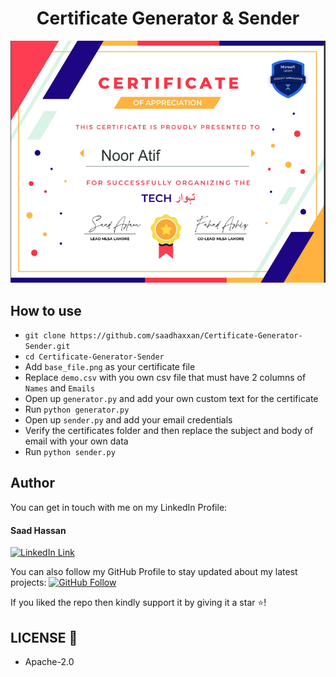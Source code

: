<h1 align="center">Certificate Generator & Sender</h1>
<a href="#">
  <div align="center">
    <img src="screenshot.png" width='700'/>
  </div>
</a>

## How to use
- `git clone https://github.com/saadhaxxan/Certificate-Generator-Sender.git`
- `cd Certificate-Generator-Sender`
- Add `base_file.png` as your certificate file
- Replace `demo.csv` with you own csv file that must have 2 columns of `Names` and `Emails`
- Open up `generator.py` and add your own custom text for the certificate
- Run `python generator.py`
- Open up `sender.py` and add your email credentials
- Verify the certificates folder and then replace the subject and body of email with your own data
- Run `python sender.py`

## Author
You can get in touch with me on my LinkedIn Profile:

#### Saad Hassan
[![LinkedIn Link](https://img.shields.io/badge/Connect-saadhaxxan-blue.svg?logo=linkedin&longCache=true&style=social&label=Connect
)](https://www.linkedin.com/in/saadhaxxan)

You can also follow my GitHub Profile to stay updated about my latest projects: [![GitHub Follow](https://img.shields.io/badge/Connect-saadhaxxan-blue.svg?logo=Github&longCache=true&style=social&label=Follow)](https://github.com/saadhaxxan)

If you liked the repo then kindly support it by giving it a star ⭐!

## LICENSE 🔑
- Apache-2.0
